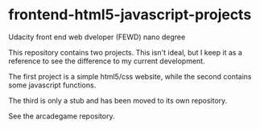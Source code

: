 frontend-html5-javascript-projects
==================================

Udacity front end web dveloper (FEWD) nano degree

This repository contains two projects. This isn't ideal, but I keep it as
a reference to see the difference to my current development.

The first project is a simple html5/css website, while the second
contains some javascript functions.

The third is only a stub and has been moved to its own repository.

See the arcadegame repository.
